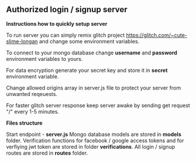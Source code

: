## **Authorized login / signup server**

**Instructions how to quickly setup server**

To run server you can simply remix glitch project https://glitch.com/~cute-slime-longan and change some environment variables.

To connect to your mongo database change **username** and **password** environment variables to yours.

For data encryption generate your secret key and store it in **secret** environment variable.

Change allowed origins array in server.js file to protect your server from unwanted reqeuests.

For faster glitch server response keep server awake by sending get request "/" every 1-5 minutes.

**Files structure**


Start endpoint - **server.js**
Mongo database models are stored in **models** folder.
Verification functions for facebook / google access tokens and for verfiying jwt token are stored in folder **verifications**.
All login / signup routes are stored in **routes** folder.
